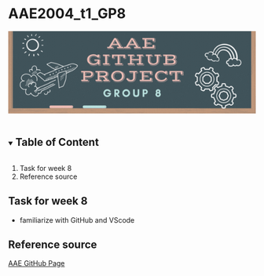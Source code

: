 # AAE2004_t1_GP8
![Group 8 Banner](images/Group_8_Banner.gif)
<!-- TABLE OF CONTenT-->

<details open='open'>
  <summary><h2 style='display: inline-block'>Table of Content</h2></summary>
  <ol>
    <li>
      <a herf="#task-for-week-8">Task for week 8</a>
    </li>
    <li>
      <a herf="#reference-source">Reference source</a>
    </li>
  </ol>
</details>


<!-- TASK -->
## Task for week 8
- familiarize with GitHub and VScode

<!-- REFERCE -->
## Reference source
[AAE GitHub Page](https://github.com/IPNL-POLYU/PolyU_AAE2004_Github_Project)
